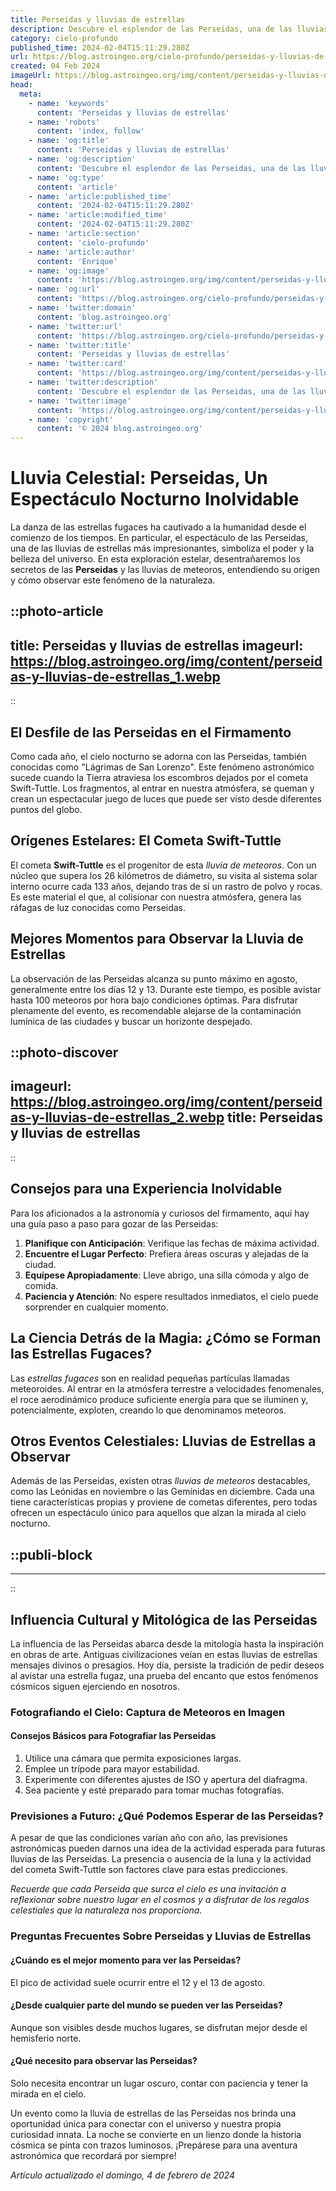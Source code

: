 ```yaml
---
title: Perseidas y lluvias de estrellas
description: Descubre el esplendor de las Perseidas, una de las lluvias de estrellas más deslumbrantes del cielo nocturno. Observa y pide un deseo.
category: cielo-profundo
published_time: 2024-02-04T15:11:29.280Z
url: https://blog.astroingeo.org/cielo-profundo/perseidas-y-lluvias-de-estrellas
created: 04 Feb 2024
imageUrl: https://blog.astroingeo.org/img/content/perseidas-y-lluvias-de-estrellas_1.webp
head:
  meta:
    - name: 'keywords'
      content: 'Perseidas y lluvias de estrellas'
    - name: 'robots'
      content: 'index, follow'
    - name: 'og:title'
      content: 'Perseidas y lluvias de estrellas'
    - name: 'og:description'
      content: 'Descubre el esplendor de las Perseidas, una de las lluvias de estrellas más deslumbrantes del cielo nocturno. Observa y pide un deseo.'
    - name: 'og:type'
      content: 'article'
    - name: 'article:published_time'
      content: '2024-02-04T15:11:29.280Z'
    - name: 'article:modified_time'
      content: '2024-02-04T15:11:29.280Z'
    - name: 'article:section'
      content: 'cielo-profundo'
    - name: 'article:author'
      content: 'Enrique'
    - name: 'og:image'
      content: 'https://blog.astroingeo.org/img/content/perseidas-y-lluvias-de-estrellas_1.webp'
    - name: 'og:url'
      content: 'https://blog.astroingeo.org/cielo-profundo/perseidas-y-lluvias-de-estrellas'
    - name: 'twitter:domain'
      content: 'blog.astroingeo.org'
    - name: 'twitter:url'
      content: 'https://blog.astroingeo.org/cielo-profundo/perseidas-y-lluvias-de-estrellas'
    - name: 'twitter:title'
      content: 'Perseidas y lluvias de estrellas'
    - name: 'twitter:card'
      content: 'https://blog.astroingeo.org/img/content/perseidas-y-lluvias-de-estrellas_1.webp'
    - name: 'twitter:description'
      content: 'Descubre el esplendor de las Perseidas, una de las lluvias de estrellas más deslumbrantes del cielo nocturno. Observa y pide un deseo.'
    - name: 'twitter:image'
      content: 'https://blog.astroingeo.org/img/content/perseidas-y-lluvias-de-estrellas_1.webp'
    - name: 'copyright'
      content: '© 2024 blog.astroingeo.org'
---
```

# Lluvia Celestial: Perseidas, Un Espectáculo Nocturno Inolvidable

La danza de las estrellas fugaces ha cautivado a la humanidad desde el comienzo de los tiempos. En particular, el espectáculo de las Perseidas, una de las lluvias de estrellas más impresionantes, simboliza el poder y la belleza del universo. En esta exploración estelar, desentrañaremos los secretos de las **Perseidas** y las lluvias de meteoros, entendiendo su origen y cómo observar este fenómeno de la naturaleza.


::photo-article
---
title: Perseidas y lluvias de estrellas
imageurl: https://blog.astroingeo.org/img/content/perseidas-y-lluvias-de-estrellas_1.webp
---
::


## El Desfile de las Perseidas en el Firmamento

Como cada año, el cielo nocturno se adorna con las Perseidas, también conocidas como "Lágrimas de San Lorenzo". Este fenómeno astronómico sucede cuando la Tierra atraviesa los escombros dejados por el cometa Swift-Tuttle. Los fragmentos, al entrar en nuestra atmósfera, se queman y crean un espectacular juego de luces que puede ser visto desde diferentes puntos del globo.

## Orígenes Estelares: El Cometa Swift-Tuttle

El cometa **Swift-Tuttle** es el progenitor de esta *lluvia de meteoros*. Con un núcleo que supera los 26 kilómetros de diámetro, su visita al sistema solar interno ocurre cada 133 años, dejando tras de sí un rastro de polvo y rocas. Es este material el que, al colisionar con nuestra atmósfera, genera las ráfagas de luz conocidas como Perseidas.

## Mejores Momentos para Observar la Lluvia de Estrellas

La observación de las Perseidas alcanza su punto máximo en agosto, generalmente entre los días 12 y 13. Durante este tiempo, es posible avistar hasta 100 meteoros por hora bajo condiciones óptimas. Para disfrutar plenamente del evento, es recomendable alejarse de la contaminación lumínica de las ciudades y buscar un horizonte despejado.


::photo-discover
---
imageurl: https://blog.astroingeo.org/img/content/perseidas-y-lluvias-de-estrellas_2.webp
title: Perseidas y lluvias de estrellas
---
::


## Consejos para una Experiencia Inolvidable

Para los aficionados a la astronomía y curiosos del firmamento, aquí hay una guía paso a paso para gozar de las Perseidas:

1. **Planifique con Anticipación**: Verifique las fechas de máxima actividad.
2. **Encuentre el Lugar Perfecto**: Prefiera áreas oscuras y alejadas de la ciudad.
3. **Equípese Apropiadamente**: Lleve abrigo, una silla cómoda y algo de comida.
4. **Paciencia y Atención**: No espere resultados inmediatos, el cielo puede sorprender en cualquier momento.

## La Ciencia Detrás de la Magia: ¿Cómo se Forman las Estrellas Fugaces?

Las *estrellas fugaces* son en realidad pequeñas partículas llamadas meteoroides. Al entrar en la atmósfera terrestre a velocidades fenomenales, el roce aerodinámico produce suficiente energía para que se iluminen y, potencialmente, exploten, creando lo que denominamos meteoros.

## Otros Eventos Celestiales: Lluvias de Estrellas a Observar

Además de las Perseidas, existen otras *lluvias de meteoros* destacables, como las Leónidas en noviembre o las Gemínidas en diciembre. Cada una tiene características propias y proviene de cometas diferentes, pero todas ofrecen un espectáculo único para aquellos que alzan la mirada al cielo nocturno.


  ::publi-block
  ---
  ---
  ::
  
  
## Influencia Cultural y Mitológica de las Perseidas

La influencia de las Perseidas abarca desde la mitología hasta la inspiración en obras de arte. Antiguas civilizaciones veían en estas lluvias de estrellas mensajes divinos o presagios. Hoy día, persiste la tradición de pedir deseos al avistar una estrella fugaz, una prueba del encanto que estos fenómenos cósmicos siguen ejerciendo en nosotros.

### Fotografiando el Cielo: Captura de Meteoros en Imagen

#### Consejos Básicos para Fotografiar las Perseidas

1. Utilice una cámara que permita exposiciones largas.
2. Emplee un trípode para mayor estabilidad.
3. Experimente con diferentes ajustes de ISO y apertura del diafragma.
4. Sea paciente y esté preparado para tomar muchas fotografías.

### Previsiones a Futuro: ¿Qué Podemos Esperar de las Perseidas?

A pesar de que las condiciones varían año con año, las previsiones astronómicas pueden darnos una idea de la actividad esperada para futuras lluvias de las Perseidas. La presencia o ausencia de la luna y la actividad del cometa Swift-Tuttle son factores clave para estas predicciones.

_Recuerde que cada Perseida que surca el cielo es una invitación a reflexionar sobre nuestro lugar en el cosmos y a disfrutar de los regalos celestiales que la naturaleza nos proporciona._

### Preguntas Frecuentes Sobre Perseidas y Lluvias de Estrellas

#### ¿Cuándo es el mejor momento para ver las Perseidas?
El pico de actividad suele ocurrir entre el 12 y el 13 de agosto.

#### ¿Desde cualquier parte del mundo se pueden ver las Perseidas?
Aunque son visibles desde muchos lugares, se disfrutan mejor desde el hemisferio norte.

#### ¿Qué necesito para observar las Perseidas?
Solo necesita encontrar un lugar oscuro, contar con paciencia y tener la mirada en el cielo.

Un evento como la lluvia de estrellas de las Perseidas nos brinda una oportunidad única para conectar con el universo y nuestra propia curiosidad innata. La noche se convierte en un lienzo donde la historia cósmica se pinta con trazos luminosos. ¡Prepárese para una aventura astronómica que recordará por siempre!

_Artículo actualizado el domingo, 4 de febrero de 2024_